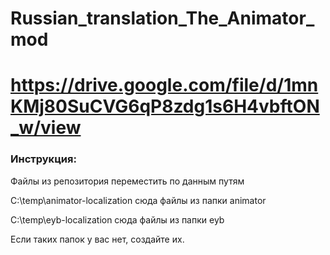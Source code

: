 # Russian_translation_The_Animator_mod

# https://drive.google.com/file/d/1mnKMj80SuCVG6qP8zdg1s6H4vbftON_w/view

### Инструкция:

Файлы из репозитория переместить по данным путям

C:\temp\animator-localization сюда файлы из папки animator


C:\temp\eyb-localization сюда файлы из папки eyb 

Если таких папок у вас нет, создайте их. 



